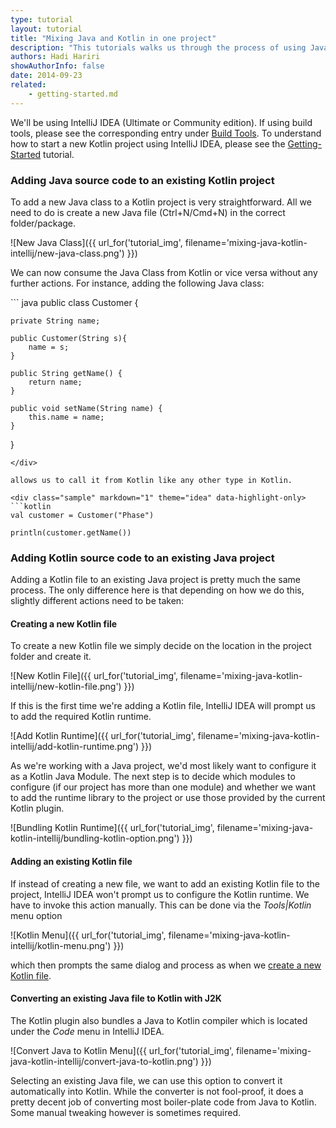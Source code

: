 ```yaml
---
type: tutorial
layout: tutorial
title: "Mixing Java and Kotlin in one project"
description: "This tutorials walks us through the process of using Java and Kotlin in a single IntelliJ IDEA project."
authors: Hadi Hariri
showAuthorInfo: false
date: 2014-09-23
related:
    - getting-started.md
---
```


We'll be using IntelliJ IDEA (Ultimate or Community edition). If using build tools, please see the corresponding
entry under [Build Tools](build-tools.html). To understand how to start a new Kotlin project using IntelliJ IDEA,
please see the [Getting-Started](getting-started.html) tutorial.

### Adding Java source code to an existing Kotlin project
To add a new Java class to a Kotlin project is very straightforward. All we need to do is create a new Java file (Ctrl+N/Cmd+N) in the correct folder/package.

![New Java Class]({{ url_for('tutorial_img', filename='mixing-java-kotlin-intellij/new-java-class.png') }})


We can now consume the Java Class from Kotlin or vice versa without any further actions. For instance, adding the following Java class:

<div class="sample" markdown="1" theme="idea" mode="java">
``` java
public class Customer {

    private String name;

    public Customer(String s){
        name = s;
    }

    public String getName() {
        return name;
    }

    public void setName(String name) {
        this.name = name;
    }
}
```
</div>

allows us to call it from Kotlin like any other type in Kotlin.

<div class="sample" markdown="1" theme="idea" data-highlight-only>
```kotlin
val customer = Customer("Phase")

println(customer.getName())
```
</div>


### Adding Kotlin source code to an existing Java project
Adding a Kotlin file to an existing Java project is pretty much the same process. The only difference here is that depending on how we do this, slightly different actions need to be taken:

#### Creating a new Kotlin file
To create a new Kotlin file we simply decide on the location in the project folder and create it.

![New Kotlin File]({{ url_for('tutorial_img', filename='mixing-java-kotlin-intellij/new-kotlin-file.png') }})

If this is the first time we're adding a Kotlin file, IntelliJ IDEA will prompt us to add the required Kotlin runtime.

![Add Kotlin Runtime]({{ url_for('tutorial_img', filename='mixing-java-kotlin-intellij/add-kotlin-runtime.png') }})

As we're working with a Java project, we'd most likely want to configure it as a Kotlin Java Module.
The next step is to decide which modules to configure (if our project has more than one module) and whether we want to
add the runtime library to the project or use those provided by the current Kotlin plugin.

![Bundling Kotlin Runtime]({{ url_for('tutorial_img', filename='mixing-java-kotlin-intellij/bundling-kotlin-option.png') }})

#### Adding an existing Kotlin file
If instead of creating a new file, we want to add an existing Kotlin file to the project, IntelliJ IDEA won't prompt us to configure the Kotlin runtime. We have to invoke
this action manually. This can be done via the *Tools\|Kotlin* menu option


![Kotlin Menu]({{ url_for('tutorial_img', filename='mixing-java-kotlin-intellij/kotlin-menu.png') }})


which then prompts the same dialog and process as when we [create a new Kotlin file](#creating-a-new-kotlin-file).

#### Converting an existing Java file to Kotlin with J2K

The Kotlin plugin also bundles a Java to Kotlin compiler which is located under the *Code* menu in IntelliJ IDEA.

![Convert Java to Kotlin Menu]({{ url_for('tutorial_img', filename='mixing-java-kotlin-intellij/convert-java-to-kotlin.png') }})

Selecting an existing Java file, we can use this option to convert it automatically into Kotlin.
While the converter is not fool-proof, it does a pretty decent job of converting most boiler-plate code from Java to Kotlin. Some manual tweaking however is sometimes required.
